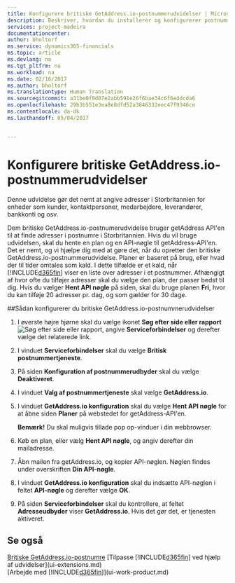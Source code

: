 ```yaml
---
title: Konfigurere britiske GetAddress.io-postnummerudvidelser | Microsoft Docs
description: Beskriver, hvordan du installerer og konfigurerer postnummertjenesten for at importere adresser i Storbritannien
services: project-madeira
documentationcenter: 
author: bholtorf
ms.service: dynamics365-financials
ms.topic: article
ms.devlang: na
ms.tgt_pltfrm: na
ms.workload: na
ms.date: 02/16/2017
ms.author: bholtorf
ms.translationtype: Human Translation
ms.sourcegitcommit: a31be0f9d07e2abb591e26f6bae34c6f6e4dcda6
ms.openlocfilehash: 29b3b551e3ea8e8dfd52a3846332eec47f9346ce
ms.contentlocale: da-dk
ms.lasthandoff: 05/04/2017


---
```

# <a name="set-up-the-getaddressio-uk-postcodes-extension"></a>Konfigurere britiske GetAddress.io-postnummerudvidelser
Denne udvidelse gør det nemt at angive adresser i Storbritannien for enheder som kunder, kontaktpersoner, medarbejdere, leverandører, bankkonti og osv. 

Dem britiske GetAddress.io-postnumerudvidelse bruger getAddress API'en til at finde adresser i postnumre i Storbritannien. Hvis du vil bruge udvidelsen, skal du hente en plan og en API-nøgle til getAddress-API'en. Det er nemt, og vi hjælpe dig med at gøre det, når du opretter den britiske GetAddress.io-postnummerudvidelse. Planer er baseret på brug, eller hvad der til tider omtales som kald. I dette tilfælde er et kald, når [!INCLUDE[d365fin](includes/d365fin_md.md)] viser en liste over adresser i et postnummer. Afhængigt af hvor ofte du tilføjer adresser skal du vælge den plan, der passer bedst til dig. Hvis du vælger **Hent API nøgle** på siden, skal du bruge planen **Fri**, hvor du kan tilføje 20 adresser pr. dag, og som gælder for 30 dage. 

##<a name="to-set-up-the-getaddressio-uk-postcodes-extension"></a>Sådan konfigurerer du britiske GetAddress.io-postnummerudvidelser 
1. I øverste højre hjørne skal du vælge ikonet **Søg efter side eller rapport** ![Søg efter side eller rapport](media/ui-search/search_small.png "Ikonet Søg efter side eller rapport"), angive **Serviceforbindelser** og derefter vælge det relaterede link.  
2. I vinduet **Serviceforbindelser** skal du vælge **Britisk postnummertjeneste**.
3. På siden **Konfiguration af postnummerudbyder** skal du vælge **Deaktiveret**.
4. I vinduet **Valg af postnummertjeneste** skal vælge **GetAddress.io**.
5. I vinduet **GetAddress.io konfiguration** skal du vælge **Hent API nøgle** for at åbne siden **Planer** på webstedet for getAddress-API'en.  

    **Bemærk!** Du skal muligvis tillade pop op-vinduer i din webbrowser.
6. Køb en plan, eller vælg **Hent API nøgle**, og angiv derefter din mailadresse.
7. Åbn mailen fra getAddress.io, og kopier API-nøglen. Nøglen findes under overskriften **Din API-nøgle**.
8. I vinduet **GetAddress.io konfiguration** skal du indsætte API-nøglen i feltet **API-nøgle** og derefter vælge **OK**.
9. På siden **Serviceforbindelser** skal du kontrollere, at feltet **Adresseudbyder** viser **GetAddress.io**. Hvis det gør det, er tjenesten aktiveret.

## <a name="see-also"></a>Se også
[Britiske GetAddress.io-postnumre](ui-extensions-getaddressio.md) [Tilpasse [!INCLUDE[d365fin](includes/d365fin_md.md)] ved hjælp af udvidelser](ui-extensions.md)  
[Arbejde med [!INCLUDE[d365fin](includes/d365fin_md.md)]](ui-work-product.md)
